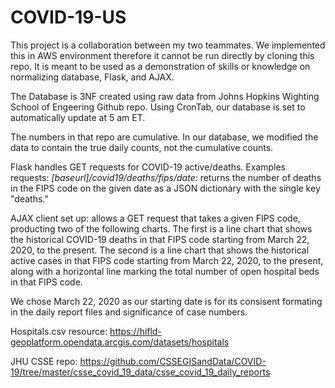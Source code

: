 # COVID-19-US

This project is a collaboration between my two teammates. We implemented this in AWS environment therefore it cannot be run directly by cloning this repo. It is meant to be used as a demonstration of skills or knowledge on normalizing database, Flask, and AJAX.

The Database is 3NF created using raw data from Johns Hopkins Wighting School of Engeering Github repo. Using CronTab, our database is set to automatically update at 5 am ET. 

The numbers in that repo are cumulative. In our database, we modified the data to contain the true daily counts, not the cumulative counts.

Flask handles GET requests for COVID-19 active/deaths. Examples requests: *[baseurl]/covid19/deaths/fips/date*: returns the number of deaths in the FIPS code on the given date as a JSON dictionary with the single key "deaths."
  
AJAX client set up: allows a GET request that takes a given FIPS code, producting two of the following charts. The first is a line chart that shows the
historical COVID-19 deaths in that FIPS code starting from March 22, 2020, to the present. The
second is a line chart that shows the historical active cases in that FIPS code starting from
March 22, 2020, to the present, along with a horizontal line marking the total number of open
hospital beds in that FIPS code.

We chose March 22, 2020 as our starting date is for its consisent formating in the daily report files and significance of case numbers. 

Hospitals.csv resource: https://hifld-geoplatform.opendata.arcgis.com/datasets/hospitals

JHU CSSE repo: https://github.com/CSSEGISandData/COVID-19/tree/master/csse_covid_19_data/csse_covid_19_daily_reports


